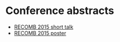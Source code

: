 Conference abstracts
================================================================================

+ [RECOMB 2015 short talk](recomb2015-talk.md)
+ [RECOMB 2015 poster](recomb2015-poster.md)
